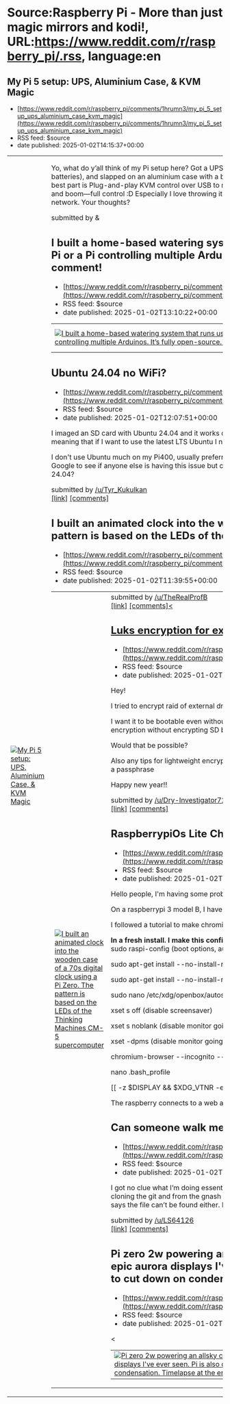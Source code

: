 # Source:Raspberry Pi - More than just magic mirrors and kodi!, URL:https://www.reddit.com/r/raspberry_pi/.rss, language:en

## My Pi 5 setup: UPS, Aluminium Case, & KVM Magic
 - [https://www.reddit.com/r/raspberry_pi/comments/1hrumn3/my_pi_5_setup_ups_aluminium_case_kvm_magic](https://www.reddit.com/r/raspberry_pi/comments/1hrumn3/my_pi_5_setup_ups_aluminium_case_kvm_magic)
 - RSS feed: $source
 - date published: 2025-01-02T14:15:37+00:00

<table> <tr><td> <a href="https://www.reddit.com/r/raspberry_pi/comments/1hrumn3/my_pi_5_setup_ups_aluminium_case_kvm_magic/"> <img src="https://b.thumbs.redditmedia.com/51CyQA8mJ0ErQXr78k5huMk1rikyL3Mlk4VC4M2o8EE.jpg" alt="My Pi 5 setup: UPS, Aluminium Case, &amp; KVM Magic" title="My Pi 5 setup: UPS, Aluminium Case, &amp; KVM Magic" /> </a> </td><td> <!-- SC_OFF --><div class="md"><p>Yo, what do y’all think of my Pi setup here? Got a UPS HAT at the bottom (fits perfectly in my 3D-printed case, running on two 18650 batteries), and slapped on an aluminium case with a built-in heatsink + PWM fan. Works great for both passive and active cooling. The best part is Plug-and-play KVM control over USB to my Android phone or tablet. It’s like VNC but no WiFi or LAN needed. Just plug it in and boom—full control :D Especially I love throwing it in my backpack, for on-the-go tasks without worrying to look for power supply and network. Your thoughts?</p> </div><!-- SC_ON --> &#32; submitted by &

## I built a home-based watering system that runs using either an independent Raspberry Pi or a Pi controlling multiple Arduinos. It’s fully open-source. GitHub link in the first comment!
 - [https://www.reddit.com/r/raspberry_pi/comments/1hrtcg4/i_built_a_homebased_watering_system_that_runs](https://www.reddit.com/r/raspberry_pi/comments/1hrtcg4/i_built_a_homebased_watering_system_that_runs)
 - RSS feed: $source
 - date published: 2025-01-02T13:10:22+00:00

<table> <tr><td> <a href="https://www.reddit.com/r/raspberry_pi/comments/1hrtcg4/i_built_a_homebased_watering_system_that_runs/"> <img src="https://b.thumbs.redditmedia.com/yhsUiO7L3LIYYOWDPrjkEnGu24eb4rdvwB07AMUOUNk.jpg" alt="I built a home-based watering system that runs using either an independent Raspberry Pi or a Pi controlling multiple Arduinos. It’s fully open-source. GitHub link in the first comment!" title="I built a home-based watering system that runs using either an independent Raspberry Pi or a Pi controlling multiple Arduinos. It’s fully open-source. GitHub link in the first comment!" /> </a> </td><td> &#32; submitted by &#32; <a href="https://www.reddit.com/user/Barqawiz_Coder"> /u/Barqawiz_Coder </a> <br/> <span><a href="https://www.reddit.com/gallery/1hrtcg4">[link]</a></span> &#32; <span><a href="https://www.reddit.com/r/raspberry_pi/comments/1hrtcg4/i_built_a_homebased_watering_system_that_runs/">[comments]</a></span> </td></tr></table>

## Ubuntu 24.04 no WiFi?
 - [https://www.reddit.com/r/raspberry_pi/comments/1hrs9r1/ubuntu_2404_no_wifi](https://www.reddit.com/r/raspberry_pi/comments/1hrs9r1/ubuntu_2404_no_wifi)
 - RSS feed: $source
 - date published: 2025-01-02T12:07:51+00:00

<!-- SC_OFF --><div class="md"><p>I imaged an SD card with Ubuntu 24.04 and it works on my Pi400 except for the onboard WiFi. That doesn&#39;t seem to be detected anymore meaning that if I want to use the latest LTS Ubuntu I need a USB dongle. Anyone else experienced this?</p> <p>I don&#39;t use Ubuntu much on my Pi400, usually preferring the default PiOS but it is a bit strange and annoying. I&#39;ve searched Reddit and Google to see if anyone else is having this issue but cannot find anything. Anybody else have no WiFi on a Pi400 or Pi4 with Ubuntu 24.04?</p> </div><!-- SC_ON --> &#32; submitted by &#32; <a href="https://www.reddit.com/user/Tyr_Kukulkan"> /u/Tyr_Kukulkan </a> <br/> <span><a href="https://www.reddit.com/r/raspberry_pi/comments/1hrs9r1/ubuntu_2404_no_wifi/">[link]</a></span> &#32; <span><a href="https://www.reddit.com/r/raspberry_pi/comments/1hrs9r1/ubuntu_2404_no_wifi/">[comments]</a></span>

## I built an animated clock into the wooden case of a 70s digital clock using a Pi Zero. The pattern is based on the LEDs of the Thinking Machines CM-5 supercomputer
 - [https://www.reddit.com/r/raspberry_pi/comments/1hrruls/i_built_an_animated_clock_into_the_wooden_case_of](https://www.reddit.com/r/raspberry_pi/comments/1hrruls/i_built_an_animated_clock_into_the_wooden_case_of)
 - RSS feed: $source
 - date published: 2025-01-02T11:39:55+00:00

<table> <tr><td> <a href="https://www.reddit.com/r/raspberry_pi/comments/1hrruls/i_built_an_animated_clock_into_the_wooden_case_of/"> <img src="https://external-preview.redd.it/MmsyNTJvMXNoa2FlMZ2wNVo-OE2bciGH4sJ2rG79auy1VwP-dEBcS0EBYyDD.png?width=640&amp;crop=smart&amp;auto=webp&amp;s=27e9e2d36632e240e7c3d01d9ae2eab2eab522f5" alt="I built an animated clock into the wooden case of a 70s digital clock using a Pi Zero. The pattern is based on the LEDs of the Thinking Machines CM-5 supercomputer" title="I built an animated clock into the wooden case of a 70s digital clock using a Pi Zero. The pattern is based on the LEDs of the Thinking Machines CM-5 supercomputer" /> </a> </td><td> &#32; submitted by &#32; <a href="https://www.reddit.com/user/TheRealProfB"> /u/TheRealProfB </a> <br/> <span><a href="https://v.redd.it/glqkbr1shkae1">[link]</a></span> &#32; <span><a href="https://www.reddit.com/r/raspberry_pi/comments/1hrruls/i_built_an_animated_clock_into_the_wooden_case_of/">[comments]<

## Luks encryption for external drives
 - [https://www.reddit.com/r/raspberry_pi/comments/1hrqcqj/luks_encryption_for_external_drives](https://www.reddit.com/r/raspberry_pi/comments/1hrqcqj/luks_encryption_for_external_drives)
 - RSS feed: $source
 - date published: 2025-01-02T09:53:14+00:00

<!-- SC_OFF --><div class="md"><p>Hey!</p> <p>I tried to encrypt raid of external drives on my pi5 but it couldn&#39;t boot properly after reboot.</p> <p>I want it to be bootable even without decryption so I could ssh into it, but couldn&#39;t find any guides for external drive encryption without encrypting SD boot files. (It boots into safe mode for some reason)</p> <p>Would that be possible?</p> <p>Also any tips for lightweight encryption on 4gb pi would be appropriated since decryption process hangs after entering a passphrase</p> <p>Happy new year!!</p> </div><!-- SC_ON --> &#32; submitted by &#32; <a href="https://www.reddit.com/user/Dry-Investigator726"> /u/Dry-Investigator726 </a> <br/> <span><a href="https://www.reddit.com/r/raspberry_pi/comments/1hrqcqj/luks_encryption_for_external_drives/">[link]</a></span> &#32; <span><a href="https://www.reddit.com/r/raspberry_pi/comments/1hrqcqj/luks_encryption_for_external_drives/">[comments]</a></span>

## RaspberrypiOs Lite Chromium wrong resolution/image
 - [https://www.reddit.com/r/raspberry_pi/comments/1hrni0e/raspberrypios_lite_chromium_wrong_resolutionimage](https://www.reddit.com/r/raspberry_pi/comments/1hrni0e/raspberrypios_lite_chromium_wrong_resolutionimage)
 - RSS feed: $source
 - date published: 2025-01-02T06:25:18+00:00

<!-- SC_OFF --><div class="md"><p>Hello people, I&#39;m having some problems.</p> <p>On a raspberrypi 3 model B, I have RaspberrypiOs Lite 32bits installed. (Using Raspberrypi Imager)</p> <p>I followed a tutorial to make chromium work in kiosk mode.</p> <p><strong>In a fresh install. I make this configurations:</strong><br/> sudo raspi-config (boot options, autologon options, text console-autologin as pi)</p> <p>sudo apt-get install --no-install-recommends xserver-xorg x11-xserver-utils xinit openbox</p> <p>sudo apt-get install --no-install-recommends chromium-browser</p> <p>sudo nano /etc/xdg/openbox/autostart</p> <p>xset s off (disable screensaver)</p> <p>xset s noblank (disable monitor going sleep)</p> <p>xset -dpms (disable monitor going sleep)</p> <p>chromium-browser --incognito --disable-inforbars --kiosk &#39;mylocalserverURL&#39;</p> <p>nano .bash_profile</p> <p>[[ -z $DISPLAY &amp;&amp; $XDG_VTNR -eq 1 ]] &amp;&amp; startx</p> <p>The raspberry connects to a web app, which is

## Can someone walk me through how to install gnash on raspbian?
 - [https://www.reddit.com/r/raspberry_pi/comments/1hrmnci/can_someone_walk_me_through_how_to_install_gnash](https://www.reddit.com/r/raspberry_pi/comments/1hrmnci/can_someone_walk_me_through_how_to_install_gnash)
 - RSS feed: $source
 - date published: 2025-01-02T05:30:17+00:00

<!-- SC_OFF --><div class="md"><p>I got no clue what I’m doing essentially. I tried “sudo apt-get install gnash” to no package being found. Then I tried cloning the git and from the gnash website and reading the install text and doing what it says (“./configure”) but that says the file can’t be found either. I’m a complete Linux noob so if anyone could help me out it would be great</p> </div><!-- SC_ON --> &#32; submitted by &#32; <a href="https://www.reddit.com/user/LS64126"> /u/LS64126 </a> <br/> <span><a href="https://www.reddit.com/r/raspberry_pi/comments/1hrmnci/can_someone_walk_me_through_how_to_install_gnash/">[link]</a></span> &#32; <span><a href="https://www.reddit.com/r/raspberry_pi/comments/1hrmnci/can_someone_walk_me_through_how_to_install_gnash/">[comments]</a></span>

## Pi zero 2w powering an allsky camera... in Alaska during one of the most epic aurora displays I've ever seen. Pi is also doing double time as a heater to cut down on condensation. Timelapse at the end.
 - [https://www.reddit.com/r/raspberry_pi/comments/1hrm1pk/pi_zero_2w_powering_an_allsky_camera_in_alaska](https://www.reddit.com/r/raspberry_pi/comments/1hrm1pk/pi_zero_2w_powering_an_allsky_camera_in_alaska)
 - RSS feed: $source
 - date published: 2025-01-02T04:54:29+00:00

<table> <tr><td> <a href="https://www.reddit.com/r/raspberry_pi/comments/1hrm1pk/pi_zero_2w_powering_an_allsky_camera_in_alaska/"> <img src="https://b.thumbs.redditmedia.com/vS-wzpw1JS5wbCgkTc3OKAS3ssnSmSsR9Z3wWRc1wFI.jpg" alt="Pi zero 2w powering an allsky camera... in Alaska during one of the most epic aurora displays I've ever seen. Pi is also doing double time as a heater to cut down on condensation. Timelapse at the end." title="Pi zero 2w powering an allsky camera... in Alaska during one of the most epic aurora displays I've ever seen. Pi is also doing double time as a heater to cut down on condensation. Timelapse at the end." /> </a> </td><td> &#32; submitted by &#32; <a href="https://www.reddit.com/user/Do_Hard_Things"> /u/Do_Hard_Things </a> <br/> <span><a href="https://www.reddit.com/gallery/1hrm1pk">[link]</a></span> &#32; <span><a href="https://www.reddit.com/r/raspberry_pi/comments/1hrm1pk/pi_zero_2w_powering_an_allsky_camera_in_alaska/">[comments]</a></span> </td></tr><

